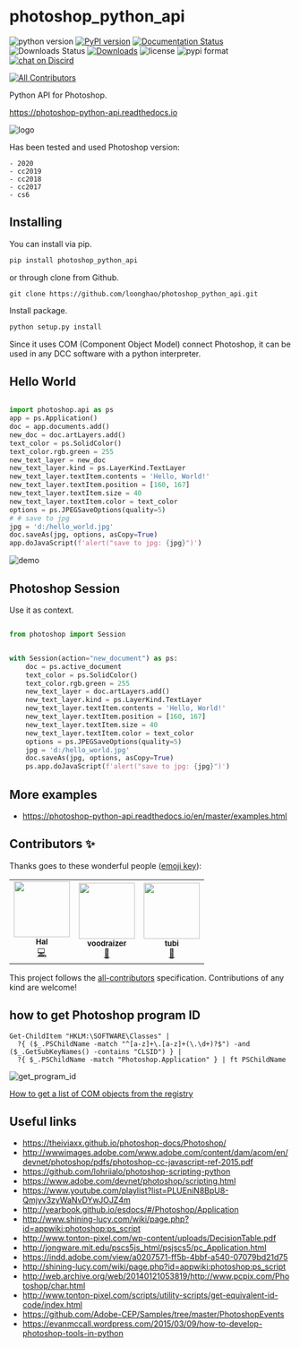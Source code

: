 photoshop_python_api
====================
![python version](https://img.shields.io/pypi/pyversions/photoshop-python-api)
[![PyPI version](https://img.shields.io/pypi/v/photoshop-python-api?color=green)](https://badge.fury.io/py/photoshop-python-api)
[![Documentation Status](https://readthedocs.org/projects/photoshop-python-api/badge/?version=master)](https://photoshop-python-api.readthedocs.io/en/master/?badge=master)
![Downloads Status](https://img.shields.io/pypi/dw/photoshop-python-api)
[![Downloads](https://pepy.tech/badge/photoshop-python-api)](https://pepy.tech/project/photoshop-python-api)
![license](https://img.shields.io/pypi/l/photoshop-python-api)
![pypi format](https://img.shields.io/pypi/format/photoshop-python-api)
[![chat on Discird](https://img.shields.io/discord/724615671400628314)](https://discord.gg/AnxSa6n)
<!-- ALL-CONTRIBUTORS-BADGE:START - Do not remove or modify this section -->
[![All Contributors](https://img.shields.io/badge/all_contributors-3-orange.svg?style=flat-square)](#contributors-)
<!-- ALL-CONTRIBUTORS-BADGE:END --> 

Python API for Photoshop.

https://photoshop-python-api.readthedocs.io

![logo](https://i.imgur.com/cjp1RH6.png)

Has been tested and used Photoshop version:

    - 2020
    - cc2019
    - cc2018
    - cc2017
    - cs6

Installing
----------
You can install via pip.

```cmd
pip install photoshop_python_api
```
or through clone from Github.
```git exclude
git clone https://github.com/loonghao/photoshop_python_api.git
```
Install package.
```cmd
python setup.py install
```

Since it uses COM (Component Object Model) connect Photoshop, it can be used 
in any DCC software with a python interpreter.


Hello World
-----------

```python

import photoshop.api as ps
app = ps.Application()
doc = app.documents.add()
new_doc = doc.artLayers.add()
text_color = ps.SolidColor()
text_color.rgb.green = 255
new_text_layer = new_doc
new_text_layer.kind = ps.LayerKind.TextLayer
new_text_layer.textItem.contents = 'Hello, World!'
new_text_layer.textItem.position = [160, 167]
new_text_layer.textItem.size = 40
new_text_layer.textItem.color = text_color
options = ps.JPEGSaveOptions(quality=5)
# # save to jpg
jpg = 'd:/hello_world.jpg'
doc.saveAs(jpg, options, asCopy=True)
app.doJavaScript(f'alert("save to jpg: {jpg}")')

```
![demo](https://i.imgur.com/25TrzbV.gif)


Photoshop Session
-----------------
Use it as context.

```python

from photoshop import Session


with Session(action="new_document") as ps:
    doc = ps.active_document
    text_color = ps.SolidColor()
    text_color.rgb.green = 255
    new_text_layer = doc.artLayers.add()
    new_text_layer.kind = ps.LayerKind.TextLayer
    new_text_layer.textItem.contents = 'Hello, World!'
    new_text_layer.textItem.position = [160, 167]
    new_text_layer.textItem.size = 40
    new_text_layer.textItem.color = text_color
    options = ps.JPEGSaveOptions(quality=5)
    jpg = 'd:/hello_world.jpg'
    doc.saveAs(jpg, options, asCopy=True)
    ps.app.doJavaScript(f'alert("save to jpg: {jpg}")')


```

More examples
-------------
- https://photoshop-python-api.readthedocs.io/en/master/examples.html


## Contributors ✨

Thanks goes to these wonderful people ([emoji key](https://allcontributors.org/docs/en/emoji-key)):

<!-- ALL-CONTRIBUTORS-LIST:START - Do not remove or modify this section -->
<!-- prettier-ignore-start -->
<!-- markdownlint-disable -->
<table>
  <tr>
    <td align="center"><a href="https://github.com/loonghao"><img src="https://avatars1.githubusercontent.com/u/13111745?v=4" width="100px;" alt=""/><br /><sub><b>Hal</b></sub></a><br /><a href="https://github.com/loonghao/photoshop-python-api/commits?author=loonghao" title="Code">💻</a></td>
    <td align="center"><a href="https://github.com/voodraizer"><img src="https://avatars0.githubusercontent.com/u/1332729?v=4" width="100px;" alt=""/><br /><sub><b>voodraizer</b></sub></a><br /><a href="https://github.com/loonghao/photoshop-python-api/issues?q=author%3Avoodraizer" title="Bug reports">🐛</a></td>
    <td align="center"><a href="https://github.com/tubi-carrillo"><img src="https://avatars3.githubusercontent.com/u/33004093?v=4" width="100px;" alt=""/><br /><sub><b>tubi</b></sub></a><br /><a href="https://github.com/loonghao/photoshop-python-api/issues?q=author%3Atubi-carrillo" title="Bug reports">🐛</a></td>
  </tr>
</table>

<!-- markdownlint-enable -->
<!-- prettier-ignore-end -->
<!-- ALL-CONTRIBUTORS-LIST:END -->

This project follows the [all-contributors](https://allcontributors.org) specification.
Contributions of any kind are welcome!


how to get Photoshop program ID
-------------------------------
```PS>
Get-ChildItem "HKLM:\SOFTWARE\Classes" | 
  ?{ ($_.PSChildName -match "^[a-z]+\.[a-z]+(\.\d+)?$") -and ($_.GetSubKeyNames() -contains "CLSID") } | 
  ?{ $_.PSChildName -match "Photoshop.Application" } | ft PSChildName
```
![get_program_id](https://i.imgur.com/UwPN7qq.png)

[How to get a list of COM objects from the registry](https://rakhesh.com/powershell/how-to-get-a-list-of-com-objects-from-the-registry/)

Useful links
------------
- https://theiviaxx.github.io/photoshop-docs/Photoshop/
- http://wwwimages.adobe.com/www.adobe.com/content/dam/acom/en/devnet/photoshop/pdfs/photoshop-cc-javascript-ref-2015.pdf
- https://github.com/lohriialo/photoshop-scripting-python
- https://www.adobe.com/devnet/photoshop/scripting.html
- https://www.youtube.com/playlist?list=PLUEniN8BpU8-Qmjyv3zyWaNvDYwJOJZ4m
- http://yearbook.github.io/esdocs/#/Photoshop/Application
- http://www.shining-lucy.com/wiki/page.php?id=appwiki:photoshop:ps_script
- http://www.tonton-pixel.com/wp-content/uploads/DecisionTable.pdf
- http://jongware.mit.edu/pscs5js_html/psjscs5/pc_Application.html
- https://indd.adobe.com/view/a0207571-ff5b-4bbf-a540-07079bd21d75
- http://shining-lucy.com/wiki/page.php?id=appwiki:photoshop:ps_script
- http://web.archive.org/web/20140121053819/http://www.pcpix.com/Photoshop/char.html
- http://www.tonton-pixel.com/scripts/utility-scripts/get-equivalent-id-code/index.html
- https://github.com/Adobe-CEP/Samples/tree/master/PhotoshopEvents
- https://evanmccall.wordpress.com/2015/03/09/how-to-develop-photoshop-tools-in-python

